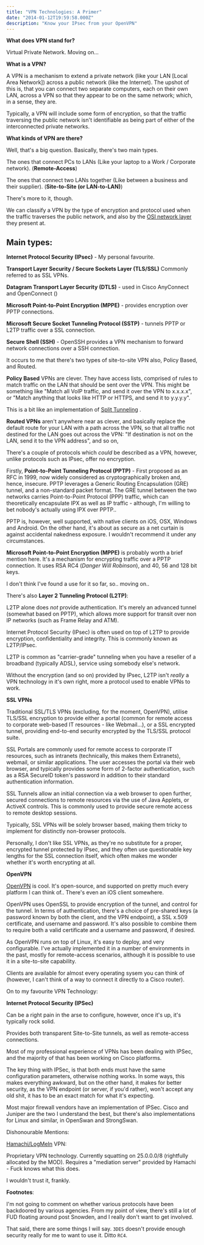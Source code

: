 ```yaml
---
title: "VPN Technologies: A Primer"
date: "2014-01-12T19:59:58.000Z"
description: "Know your IPsec from your OpenVPN"
---
```

**What does VPN stand for?**

Virtual Private Network.  Moving on... 

**What is a VPN?**

A VPN is a mechanism to extend a private network (like your LAN [Local Area Network]) across a public network (like the Internet).  The upshot of this is, that you can connect two separate computers, each on their own LAN, across a VPN so that they appear to be on the same network; which, in a sense, they are. 

Typically, a VPN will include some form of encryption, so that the traffic traversing the public network isn't identifiable as being part of either of the interconnected private networks.

 

**What kinds of VPN are there?**

Well, that's a big question.  Basically, there's two main types.  

The ones that connect PCs to LANs (Like your laptop to a Work / Corporate network). (**Remote-Access**)

The ones that connect two LANs together (Like between a business and their supplier). (**Site-to-Site (or LAN-to-LAN)**)
 

There's more to it, though.

We can classify a VPN by the type of encryption and protocol used when the traffic traverses the public network, and also by the [OSI network layer](https://en.wikipedia.org/wiki/OSI_model) they present at. 


## Main types:

**Internet Protocol Security (IPsec)** - My personal favourite. 

**Transport Layer Security / Secure Sockets Layer (TLS/SSL)** Commonly referred to as SSL VPNs.  

**Datagram Transport Layer Security (DTLS)** - used in Cisco AnyConnect and OpenConnect ()

**Microsoft Point-to-Point Encryption (MPPE)** - provides encryption over PPTP connections.

**Microsoft Secure Socket Tunneling Protocol (SSTP)** - tunnels PPTP or L2TP traffic over a SSL connection.

**Secure Shell (SSH)** - OpenSSH provides a VPN mechanism to forward network connections over a SSH connection.

It occurs to me that there's two types of site-to-site VPN also, Policy Based, and Routed.

 

**Policy Based** VPNs are clever.  They have access lists, comprised of rules to match traffic on the LAN that should be sent over the VPN.  This might be something like "Match all VoIP traffic, and send it over the VPN to x.x.x.x", or "Match anything that looks like HTTP or HTTPS, and send it to y.y.y.y".

This is a bit like an implementation of [Split Tunneling](https://en.wikipedia.org/wiki/Split_tunneling) . 

**Routed VPNs** aren't anywhere near as clever, and basically replace the default route for your LAN with a path across the VPN, so that all traffic not destined for the LAN goes out across the VPN: "If destination is not on the LAN, send it to the VPN address", and so on,

 

There's a couple of protocols which *could* be described as a VPN, however, unlike protocols such as IPsec, offer no encryption. 

Firstly, **Point-to-Point Tunneling Protocol (PPTP)** - First proposed as an RFC in 1999, now widely considered as cryptographically broken and, hence, insecure.  PPTP leverages a Generic Routing Encapsulation (GRE) tunnel, and a non-standard packet format.  The GRE tunnel between the two networks carries Point-to-Point Protocol (PPP) traffic, which can theoretically encapsulate IPX as well as IP traffic - although, I'm willing to bet nobody's actually using IPX over PPTP..

PPTP is, however, well supported, with native clients on iOS, OSX, Windows and Android.   On the other hand, it's about as secure as a net curtain is against accidental nakedness exposure.  I wouldn't recommend it under any circumstances.

 

**Microsoft Point-to-Point Encryption (MPPE)** is probably worth a brief mention here.  It's a mechanism for encrypting traffic over a PPTP connection.  It uses RSA RC4 (*Danger Will Robinson*), and 40, 56 and 128 bit keys. 

I don't think I've found a use for it so far, so.. moving on..

 

There's also **Layer 2 Tunneling Protocol (L2TP)**:

L2TP alone does *not* provide authentication. It's merely an advanced tunnel (somewhat based on PPTP), which allows more support for transit over non IP networks (such as Frame Relay and ATM).

Internet Protocol Security (IPsec) is often used on top of L2TP to provide encryption, confidentiality and integrity. This is commonly known as L2TP/IPsec.

L2TP is common as "carrier-grade" tunneling when you have a reseller of a broadband (typically ADSL), service using somebody else's network.

Without the encryption (and so on) provided by IPsec, L2TP isn't *really* a VPN technology in it's own right, more a protocol used to enable VPNs to work.

**SSL VPNs**

Traditional SSL/TLS VPNs (excluding, for the moment, OpenVPN), utilise TLS/SSL encryption to provide either a portal (common for remote access to corporate web-based IT resources - like Webmail...), or a SSL encrypted tunnel, providing end-to-end security encrypted by the TLS/SSL protocol suite.

SSL Portals are commonly used for remote access to corporate IT resources, such as intranets (technically, this makes them Extranets), webmail, or similar applications.  The user accesses the portal via their web browser, and typically provides some form of 2-factor authentication, such as a RSA SecureID token's password in addition to their standard authentication information.

SSL Tunnels allow an initial connection via a web browser to open further, secured connections to remote resources via the use of Java Applets, or ActiveX controls.  This is commonly used to provide secure remote access to remote desktop sessions. 

Typically, SSL VPNs will be solely browser based, making them tricky to implement for distinctly non-browser protocols.

Personally, I don't like SSL VPNs, as they're no substitute for a proper, encrypted tunnel protected by IPsec, and they often use questionable key lengths for the SSL connection itself, which often makes me wonder whether it's worth encrypting at all.

**OpenVPN**

[OpenVPN](https://openvpn.net/community/) is cool.  It's open-source, and supported on pretty much every platform I can think of.. There's even an iOS client somewhere.

OpenVPN uses OpenSSL to provide encryption of the tunnel, and control for the tunnel.  In terms of authentication, there's a choice of pre-shared keys (a password known by both the client, and the VPN endpoint), a SSL x.509 certificate, and username and password.  It's also possible to combine them to require both a valid certificate and a username and password, if desired.

As OpenVPN runs on top of Linux, it's easy to deploy, and very configurable.  I've actually implemented it in a number of environments in the past, mostly for remote-access scenarios, although it is possible to use it in a site-to-site capability.

Clients are available for almost every operating sysem you can think of (however, I can't think of a way to connect it directly to a Cisco router).

 

On to my favourite VPN Technology:

**Internet Protocol Security (IPSec)**

Can be a right pain in the arse to configure, however, once it's up, it's typically rock solid. 

Provides both transparent Site-to-Site tunnels, as well as remote-access connections.

Most of my professional experience of VPNs has been dealing with IPSec, and the majority of that has been working on Cisco platforms.  

The key thing with IPSec, is that both ends must have the same configuration parameters, otherwise nothing works.  In some ways, this makes everything awkward, but on the other hand, it makes for better security, as the VPN endpoint (or server, if you'd rather), won't accept any old shit, it has to be an exact match for what it's expecting. 

Most major firewall vendors have an implementation of IPSec.  Cisco and Juniper are the two I understand the best, but there's also implementations for Linux and similar, in OpenSwan and StrongSwan.

 

Dishonourable Mentions: 

[Hamachi/LogMeIn](https://en.wikipedia.org/wiki/Hamachi_(software)) VPN:

Proprietary VPN technology.  Currently squatting on 25.0.0.0/8 (rightfully allocated by the MOD). Requires a "mediation server" provided by Hamachi - Fuck knows what this does.

I wouldn't trust it, frankly. 

**Footnotes**:

I'm not going to comment on whether various protocols have been backdoored by various agencies.  From my point of view, there's still a lot of FUD floating around post Snowden, and I really don't want to get involved.

That said, there are some things I will say.  `3DES` doesn't provide enough security really for me to want to use it.  Ditto `RC4`.  

